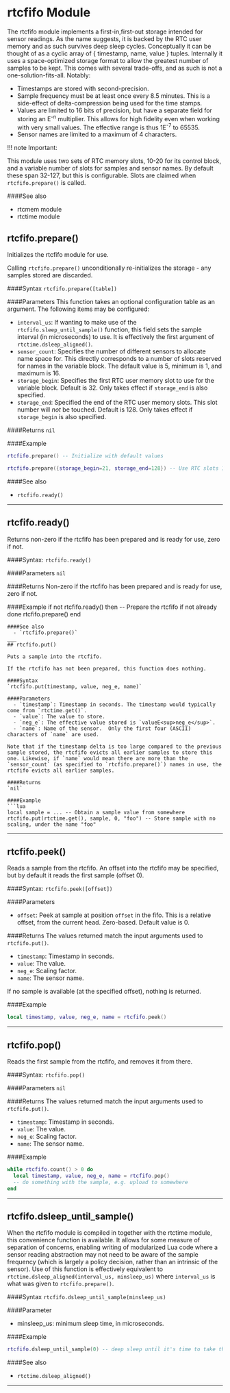 # rtcfifo Module

The rtcfifo module implements a first-in,first-out storage intended for sensor readings. As the name suggests, it is backed by the RTC user memory and as such survives deep sleep cycles. Conceptually it can be thought of as a cyclic array of { timestamp, name, value } tuples. Internally it uses a space-optimized storage format to allow the greatest number of samples to be kept. This comes with several trade-offs, and as such is not a one-solution-fits-all. Notably:
  - Timestamps are stored with second-precision.
  - Sample frequency must be at least once every 8.5 minutes. This is a side-effect of delta-compression being used for the time stamps.
  - Values are limited to 16 bits of precision, but have a separate field for storing an E<sup>-n</sup> multiplier. This allows for high fidelity even when working with very small values. The effective range is thus 1E<sup>-7</sup> to 65535.
  - Sensor names are limited to a maximum of 4 characters.

!!! note Important:

This module uses two sets of RTC memory slots, 10-20 for its control block, and a variable number of slots for samples and sensor names. By default these span 32-127, but this is configurable. Slots are claimed when `rtcfifo.prepare()` is called.

####See also
  - rtcmem module
  - rtctime module

## rtcfifo.prepare()

Initializes the rtcfifo module for use.

Calling `rtcfifo.prepare()` unconditionally re-initializes the storage - any samples stored are discarded.

####Syntax
`rtcfifo.prepare([table])`

####Parameters
This function takes an optional configuration table as an argument. The following items may be configured:
  - `interval_us`: If wanting to make use of the `rtcfifo.sleep_until_sample()` function, this field sets the sample interval (in microseconds) to use. It is effectively the first argument of `rtctime.dsleep_aligned()`.
  - `sensor_count`: Specifies the number of different sensors to allocate name space for. This directly corresponds to a number of slots reserved for names in the variable block. The default value is 5, minimum is 1, and maximum is 16.
  - `storage_begin`: Specifies the first RTC user memory slot to use for the variable block. Default is 32. Only takes effect if `storage_end` is also specified.
  - `storage_end`: Specified the end of the RTC user memory slots. This slot number will *not* be touched. Default is 128. Only takes effect if `storage_begin` is also specified.


####Returns
`nil`

####Example
```lua
rtcfifo.prepare() -- Initialize with default values
```
```lua
rtcfifo.prepare({storage_begin=21, storage_end=128}) -- Use RTC slots 19 and up for variable storage
```
####See also
  - `rtcfifo.ready()`
___
## rtcfifo.ready()

Returns non-zero if the rtcfifo has been prepared and is ready for use, zero if not.

####Syntax:
`rtcfifo.ready()`

####Parameters
`nil`

####Returns
Non-zero if the rtcfifo has been prepared and is ready for use, zero if not.

####Example
if not rtcfifo.ready() then -- Prepare the rtcfifo if not already done
  rtcfifo.prepare()
end
```
####See also
  - `rtcfifo.prepare()`
___
## rtcfifo.put()

Puts a sample into the rtcfifo.

If the rtcfifo has not been prepared, this function does nothing.

####Syntax
`rtcfifo.put(timestamp, value, neg_e, name)`

####Parameters
  - `timestamp`: Timestamp in seconds. The timestamp would typically come from `rtctime.get()`.
  - `value`: The value to store.
  - `neg_e`: The effective value stored is `valueE<sup>neg_e</sup>`.
  - `name`: Name of the sensor.  Only the first four (ASCII) characters of `name` are used.

Note that if the timestamp delta is too large compared to the previous sample stored, the rtcfifo evicts all earlier samples to store this one. Likewise, if `name` would mean there are more than the `sensor_count` (as specified to `rtcfifo.prepare()`) names in use, the rtcfifo evicts all earlier samples.

####Returns
`nil`

####Example
```lua
local sample = ... -- Obtain a sample value from somewhere
rtcfifo.put(rtctime.get(), sample, 0, "foo") -- Store sample with no scaling, under the name "foo"
```
___
## rtcfifo.peek()

Reads a sample from the rtcfifo. An offset into the rtcfifo may be specified, but by default it reads the first sample (offset 0).

####Syntax:
`rtcfifo.peek([offset])`

####Parameters
  - `offset`: Peek at sample at position `offset` in the fifo. This is a relative offset, from the current head. Zero-based. Default value is 0.

####Returns
The values returned match the input arguments used to `rtcfifo.put()`.
  - `timestamp`: Timestamp in seconds.
  - `value`: The value.
  - `neg_e`: Scaling factor.
  - `name`: The sensor name.

If no sample is available (at the specified offset), nothing is returned.

####Example
```lua
local timestamp, value, neg_e, name = rtcfifo.peek()
```
___
## rtcfifo.pop()

Reads the first sample from the rtcfifo, and removes it from there.

####Syntax:
`rtcfifo.pop()`

####Parameters
`nil`

####Returns
The values returned match the input arguments used to `rtcfifo.put()`.
  - `timestamp`: Timestamp in seconds.
  - `value`: The value.
  - `neg_e`: Scaling factor.
  - `name`: The sensor name.

####Example
```lua
while rtcfifo.count() > 0 do
  local timestamp, value, neg_e, name = rtcfifo.pop()
  -- do something with the sample, e.g. upload to somewhere
end
```
___
## rtcfifo.dsleep_until_sample()

When the rtcfifo module is compiled in together with the rtctime module, this convenience function is available. It allows for some measure of separation of concerns, enabling writing of modularized Lua code where a sensor reading abstraction may not need to be aware of the sample frequency (which is largely a policy decision, rather than an intrinsic of the sensor). Use of this function is effectively equivalent to `rtctime.dsleep_aligned(interval_us, minsleep_us)` where `interval_us` is what was given to `rtcfifo.prepare()`.

####Syntax
`rtcfifo.dsleep_until_sample(minsleep_us)`

####Parameter
  - minsleep_us: minimum sleep time, in microseconds.

####Example
```lua
rtcfifo.dsleep_until_sample(0) -- deep sleep until it's time to take the next sample
```
####See also
  - `rtctime.dsleep_aligned()`
___
